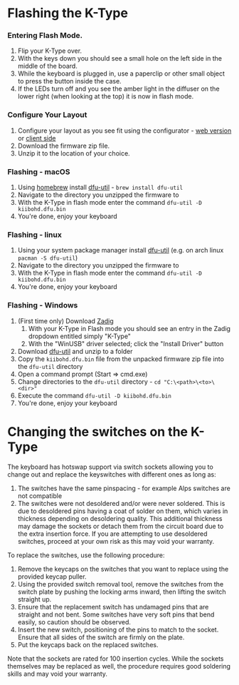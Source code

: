 # Flashing the K-Type

### Entering Flash Mode.

 1) Flip your K-Type over.
 2) With the keys down you should see a small hole on the left side in the middle of the board.
 3) While the keyboard is plugged in, use a paperclip or other small object to press the button inside the case.
 4) If the LEDs turn off and you see the amber light in the diffuser on the lower right (when looking at the top) it is now in flash mode.

### Configure Your Layout
 1) Configure your layout as you see fit using the configurator - [web version](https://configurator.input.club) or [client side](https://github.com/kiibohd/configurator)
 2) Download the firmware zip file.
 3) Unzip it to the location of your choice.

### Flashing - macOS

 1) Using [homebrew](https://brew.sh/) install [dfu-util](http://dfu-util.sourceforge.net/) - `brew install dfu-util`
 2) Navigate to the directory you unzipped the firmware to
 3) With the K-Type in flash mode enter the command `dfu-util -D kiibohd.dfu.bin`
 4) You're done, enjoy your keyboard
 
### Flashing - linux

 1) Using your system package manager install [dfu-util](http://dfu-util.sourceforge.net/) (e.g. on arch linux `pacman -S dfu-util`)
 2) Navigate to the directory you unzipped the firmware to
 3) With the K-Type in flash mode enter the command `dfu-util -D kiibohd.dfu.bin`
 4) You're done, enjoy your keyboard
 
### Flashing - Windows
 1) (First time only) Download [Zadig](http://zadig.akeo.ie/)
    1) With your K-Type in Flash mode you should see an entry in the Zadig dropdown entitled simply "K-Type"
    2) With the "WinUSB" driver selected; click the "Install Driver" button
 2) Download [dfu-util](http://dfu-util.sourceforge.net/) and unzip to a folder
 3) Copy the `kiibohd.dfu.bin` file from the unpacked firmware zip file into the `dfu-util` directory
 4) Open a command prompt (Start => cmd.exe)
 5) Change directories to the `dfu-util` directory - `cd "C:\<path>\<to>\<dir>"`
 6) Execute the command `dfu-util -D kiibohd.dfu.bin`
 4) You're done, enjoy your keyboard

# Changing the switches on the K-Type
The keyboard has hotswap support via switch sockets allowing you to change out and replace the keyswitches with different ones as long as:
1. The switches have the same pinspacing - for example Alps switches are not compatible
2. The switches were not desoldered and/or were never soldered. This is due to desoldered pins having a coat of solder on them, which varies in thickness depending on desoldering quality. This additional thickness may damage the sockets or detach them from the circuit board due to the extra insertion force. If you are attempting to use desoldered switches, proceed at your own risk as this may void your warranty.

To replace the switches, use the following procedure:

1. Remove the keycaps on the switches that you want to replace using the provided keycap puller.
2. Using the provided switch removal tool, remove the switches from the switch plate by pushing the locking arms inward, then lifting the switch straight up.
3. Ensure that the replacement switch has undamaged pins that are straight and not bent. Some switches have very soft pins that bend easily, so caution should be observed.
4. Insert the new switch, positioning of the pins to match to the socket. Ensure that all sides of the switch are firmly on the plate.
5. Put the keycaps back on the replaced switches.

Note that the sockets are rated for 100 insertion cycles. While the sockets themselves may be replaced as well, the procedure requires good soldering skills and may void your warranty.
